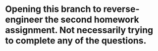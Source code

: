# Opening this branch to reverse-engineer the second homework assignment. Not necessarily trying to complete any of the questions.
